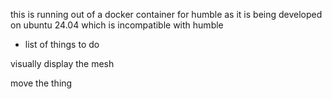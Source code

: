 this is running out of a docker container for humble as it is being developed on ubuntu 24.04 which is incompatible with humble

- list of things to do

visually display the mesh

move the thing